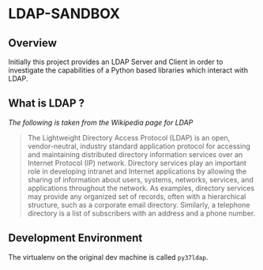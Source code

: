 # LDAP-SANDBOX
## Overview
Initially this project provides an LDAP Server and Client in order to investigate the capabilities of a Python based libraries which interact with LDAP.

## What is LDAP ?

*The following is taken from the Wikipedia page for LDAP*

> The Lightweight Directory Access Protocol (LDAP) is an open, vendor-neutral, industry standard application protocol for accessing and maintaining distributed directory information services over an Internet Protocol (IP) network. Directory services play an important role in developing intranet and Internet applications by allowing the sharing of information about users, systems, networks, services, and applications throughout the network. As examples, directory services may provide any organized set of records, often with a hierarchical structure, such as a corporate email directory. Similarly, a telephone directory is a list of subscribers with an address and a phone number. 

## Development Environment

The virtualenv on the original dev machine is called `py37ldap`. 
